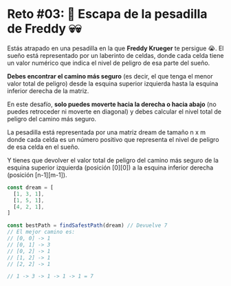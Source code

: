 # Reto #03: 🛌 Escapa de la pesadilla de Freddy 💀💀

Estás atrapado en una pesadilla en la que **Freddy Krueger** te persigue 😭. El sueño está representado por un laberinto de celdas, donde cada celda tiene un valor numérico que indica el nivel de peligro de esa parte del sueño.

**Debes encontrar el camino más seguro** (es decir, el que tenga el menor valor total de peligro) desde la esquina superior izquierda hasta la esquina inferior derecha de la matriz.

En este desafío, **solo puedes moverte hacia la derecha o hacia abajo** (no puedes retroceder ni moverte en diagonal) y debes calcular el nivel total de peligro del camino más seguro.

La pesadilla está representada por una matriz dream de tamaño n x m donde cada celda es un número positivo que representa el nivel de peligro de esa celda en el sueño.

Y tienes que devolver el valor total de peligro del camino más seguro de la esquina superior izquierda (posición [0][0]) a la esquina inferior derecha (posición [n-1][m-1]).

```js
const dream = [
  [1, 3, 1],
  [1, 5, 1],
  [4, 2, 1],
]

const bestPath = findSafestPath(dream) // Devuelve 7
// El mejor camino es:
// [0, 0] -> 1
// [0, 1] -> 3
// [0, 2] -> 1
// [1, 2] -> 1
// [2, 2] -> 1

// 1 -> 3 -> 1 -> 1 -> 1 = 7
```

